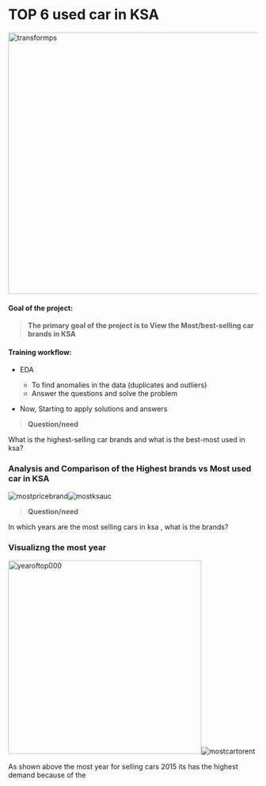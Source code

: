 # TOP 6 used car in KSA
<img width="527" alt="transformps" src="https://user-images.githubusercontent.com/75619142/142140458-e3bd043e-a8a0-438d-b779-a64cb8a24b27.png">


#### Goal of the project:

>**The primary goal of the project is to View the Most/best-selling car brands in KSA**

#### Training workflow:
* EDA
   +   To find anomalies in the data (duplicates and outliers)
   +   Answer the questions and solve the problem

* Now, Starting to apply solutions and answers

>**Question/need**
 
 
 What is the highest-selling car brands and what is the best-most used in ksa? 


### Analysis and Comparison of the Highest brands vs Most used car in KSA

![mostpricebrand](https://user-images.githubusercontent.com/75619142/142259570-dfe0a0fe-9179-445c-86cb-f173bd642d00.png)![mostksauc](https://user-images.githubusercontent.com/75619142/142259587-6614a0e9-a03a-4ba1-b661-8aa8fa9ceac2.png)


>**Question/need**

 In which years are the most selling cars in ksa , what is the brands? 

### Visualizng the most year 
<img width="390" alt="yearoftop000" src="https://user-images.githubusercontent.com/75619142/142143171-e63aa472-caa2-496c-8645-3173cdae17df.png">![mostcartorent](https://user-images.githubusercontent.com/75619142/142169107-5281cfa2-2860-442c-97ec-cbf91c839518.png)

As shown above the most year for selling cars 2015 its has the highest demand because of the 
